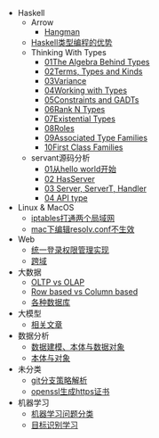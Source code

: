   - Haskell
    - Arrow
      - [Hangman](/Haskell/Arrow/Hangman.md)
    - [Haskell类型编程的优势](/Haskell/Haskell类型编程的优势.md)
    - Thinking With Types
      - [01The Algebra Behind Types](/Haskell/Thinking%20With%20Types/01The%20Algebra%20Behind%20Types.md)
      - [02Terms, Types and Kinds](/Haskell/Thinking%20With%20Types/02Terms,%20Types%20and%20Kinds.md)
      - [03Variance](/Haskell/Thinking%20With%20Types/03Variance.md)
      - [04Working with Types](/Haskell/Thinking%20With%20Types/04Working%20with%20Types.md)
      - [05Constraints and GADTs](/Haskell/Thinking%20With%20Types/05Constraints%20and%20GADTs.md)
      - [06Rank N Types](/Haskell/Thinking%20With%20Types/06Rank-N%20Types.md)
      - [07Existential Types](/Haskell/Thinking%20With%20Types/07Existential%20Types.md)
      - [08Roles](/Haskell/Thinking%20With%20Types/08Roles.md)
      - [09Associated Type Families](/Haskell/Thinking%20With%20Types/09Associated%20Type%20Families.md)
      - [10First Class Families](/Haskell/Thinking%20With%20Types/10First%20Class%20Families.md)
    - servant源码分析
      - [01从hello world开始](/Haskell/servant源码分析/01从hello%20world开始.md)
      - [02 HasServer](/Haskell/servant源码分析/02%20HasServer.md)
      - [03 Server, ServerT, Handler](/Haskell/servant源码分析/03%20Server,%20ServerT,%20Handler.md)
      - [04 API type](/Haskell/servant源码分析/04%20API%20type.md)
  - Linux & MacOS
    - [iptables打通两个局域网](/Linux%20&%20MacOS/iptables打通两个局域网.md)
    - [mac下编辑resolv.conf不生效](/Linux%20&%20MacOS/mac下编辑resolv.conf不生效.md)
  - Web
    - [统一登录权限管理实现](/Web/统一登录权限管理实现.md)
    - [跨域](/Web/跨域.md)
  - 大数据
    - [OLTP vs OLAP](/大数据/OLTP%20vs%20OLAP.md)
    - [Row based vs Column based](/大数据/Row-based%20vs%20Column-based.md)
    - [各种数据库](/大数据/各种数据库.md)
  - 大模型
    - [相关文章](/大模型/相关文章.md)
  - 数据分析
    - [数据建模、本体与数据对象](/数据分析/数据建模、本体与数据对象.md)
    - [本体与对象](/数据分析/本体与对象.md)
  - 未分类
    - [git分支策略解析](/未分类/git分支策略解析.md)
    - [openssl生成https证书](/未分类/openssl生成https证书.md)
  - 机器学习
    - [机器学习问题分类](/机器学习/机器学习问题分类.md)
    - [目标识别学习](/机器学习/目标识别学习.md)